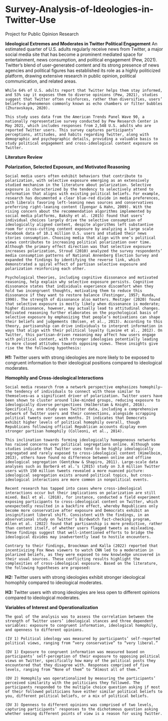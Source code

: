 # Survey-Analysis-of-Ideologies-in-Twitter-Use

Project for Public Opinion Research

**Ideological Extremes and Moderates in Twitter Political Engagement**
	An estimated quarter of U.S. adults regularly receive news from Twitter, a major social media site that has become a prominent mediated space for entertainment, news consumption, and political engagement (Pew, 2021). Twitter’s blend of user-generated content and its strong presence of news agencies and political figures has established its role as a highly politicized platform, drawing extensive research in public opinion, political communication, and related areas.
 
	While 64% of U.S. adults report that Twitter helps them stay informed, and 53% say it exposes them to diverse opinions (Pew, 2021), studies suggest that Twitter often reinforces, rather than diversifies, users’ beliefs—a phenomenon commonly known as echo chambers or filter bubbles (Zhuravskaya, 2020).
 
	This study uses data from the American Trends Panel Wave 90, a nationally representative survey conducted by Pew Research Center in May 2021, which includes responses from 2,548 U.S. adults who are reported Twitter users. This survey captures participants’ perceptions, attitudes, and habits regarding Twitter, along with demographic and psychographic details, providing a valuable basis to study political engagement and cross-ideological content exposure on Twitter.
 
**Literature Review**

**Polarization, Selected Exposure, and Motivated Reasoning**

	Social media users often exhibit behaviors that contribute to polarization, with selective exposure emerging as an extensively studied mechanism in the literature about polarization. Selective exposure is characterized by the tendency to selectively attend to information that aligns with existing political beliefs. For example, research has documented a clear blue-red divide in media preferences, with liberals favoring left-leaning news sources and conservatives preferring right-leaning content (Iyengar & Hahn, 2009). With the rising concern about the recommendation algorithms implemented by social media platforms, Bakshy et al. (2015) found that users’ individual choices largely drive the selective consumption of ideologically aligned content, despite algorithms left substantive room for cross-cutting content exposure by analyzing a large scale Facebook data of 10.1 million U.S. users and studied their news stories consumption. Choosing media that align with one’s political views contributes to increasing political polarization over time. Although the primary effect direction was that selective exposure increases polarization, Stroud (2010) analyzed the survey respondents’ media consumption patterns of National Annenberg Election Survey and expanded the findings by identifying the reverse link, which demonstrated a spiral effect of partisan selective exposure and polarization reinforcing each other. 
 
	Psychological theories, including cognitive dissonance and motivated reasoning, help explain why selective exposure persists. Cognitive dissonance states that individuals experience discomfort when they hold two incongruent thoughts, motivating them to reduce this dissonance if they want to restore balance (Festinger, 1957; Kunda, 1990). The strength of dissonance also matters. Mestzger (2020) found that selective exposure is mostly likely when dissonance is moderate; higher dissonance, however, may actually lead to attitudinal changes. Motivated reasoning further elaborates on the psychological basis of selective exposure by emphasizing that people’s motivations can shape their beliefs and judgements (Bolsen, et al., 2013). According to this theory, partisanship can drive individuals to interpret information in ways that align with their political loyalty (Lavine et al., 2012). On Twitter, this partisan-driven reasoning may affect how users engage with political content, with stronger ideologies potentially leading to more closed attitudes towards opposing views. These insights give rise the the following hypothesis:
 
**H1:** Twitter users with strong ideologies are more likely to be exposed to congruent information to their ideological positions compared to ideological moderates.

**Homophily and Cross-ideological Interactions**

	Social media research from a network perspective emphasizes homophily—the tendency of individuals to connect with those similar to themselves—as a significant driver of polarization. Twitter users have been shown to cluster around like-minded groups, reducing exposure to ideologically diverse perspectives (Halberstam & Knight, 2016). Specifically, one study uses Twitter data, including a comprehensive network of Twitter users and their connections, alongside scrapping political tweets over seven months. It indicates that Democrats exhibit higher levels of political homophily overall, though Republicans following official Republican accounts display even stronger partisan homophily (Colleoni, et al., 2014). 
 
	This inclination towards forming ideologically homogeneous networks has raised concerns over political segregations online. Although some studies indicate that Twitter uses tend to be highly ideologically segregated and rarely exposed to cross-ideological content (Himelboim, 2013), others have found no difference between online and offline ideological segregation (Gentzkow & Shapiro, 2011). Large-scale data analyses such as Barberá et al.’s (2015) study on 3.8 million Twitter users with 150 million tweets revealed a more nuanced picture: ideological segregation exists around political topics, but cross-ideological interactions are more common in nonpolitical events.
 
	Recent research has tapped into cases where cross-ideological interactions occur but their implications on polarization are still mixed. Bail et al. (2018), for instance, conducted a field experiment exposing participants to cross-ideological content on Twitter, which unexpectedly resulted in a backfire effect, whereby Republicans only become more conservative after exposure and Democrats exhibit an insignificant liberal shift. Consistent with the findings, in an observational study on Twitter’s Birdwatch fact-checking program, Allen et al. (2022) found that partisanship is more predictive, rather than content itself, of whether users flagged tweets as misleading. These findings suggest that well-intentioned efforts to bridge the ideological divides may inadvertently lead to hostile encounters. 
 
	Contrary to their findings, Broockman and Kalla (2022) reported that incentivizing Fox News viewers to watch CNN led to a moderation in polarized beliefs, as they were exposed to new knowledge uncovered in their usual sources. These conflicting results highlight the complexities of cross-ideological exposure. Based on the literature, the following hypotheses are proposed: 
 
**H2:** Twitter users with strong ideologies exhibit stronger ideological homophily compared to ideological moderates.

**H3:** Twitter users with strong ideologies are less open to different opinions compared to ideological moderates.

**Variables of Interest and Operationalization**

	The goal of the analysis was to assess the correlation between the strength of Twitter users’ ideological stances and three dependent variables: exposure to congruent information, ideological homophily, and openness to different opinions.
 
	(IV 1) Political ideology was measured by participants’ self-reported political views, ranging from “very conservative” to “very liberal.”
 
	(DV 1) Exposure to congruent information was measured based on participants’ self-perception of their exposure to opposing political views on Twitter, specifically how many of the political posts they encountered that they disagree with. Responses comprised of five levels, ranging from “None of them” to “Almost all of them.”
 
	(DV 2) Homophily was operationalized by measuring the participants’ perceived similarity with the politicians they followed. The participants responded to the multiple choice question asking if most of their followed politicians have either similar political beliefs to you, different political beliefs, or a mix of political beliefs.
 
	(DV 3) Openness to different opinions was comprised of two levels, capturing participants’ responses to the dichotomous question asking whether seeing different points of view is a reason for using Twitter.
